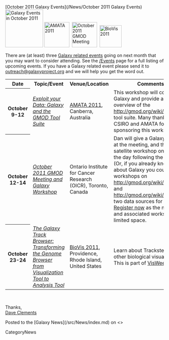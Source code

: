 <div class='newsItemHeader'>[October 2011 Galaxy Events](/News/October 2011 Galaxy Events)</div>

<div class='right'>
<a href='/Events/'><img src='/Images/Logos/galaxyLogoTrimmed.png' alt='Galaxy Events in October 2011' width="120" /></a> 
<a href='http://www.amata.org.au/index.php/2011-conference'><img src='/Images/Logos/amata-2011-conference.jpg' alt='AMATA 2011' height="80" /></a>&nbsp;&nbsp;<a href='http://gmod.org/wiki/October_2011_GMOD_Meeting'><img src='/Images/Logos/GMOD201110MeetingLogo.png' alt='October 2011 GMOD Meeting' height="80" /></a>&nbsp;&nbsp;<a href='http://www.biovis.net/'><img src='/Images/Logos/BioVisLogo.png' alt='BioVis 2011' height="70" /></a>
</div>

There are (at least) three [Galaxy related events](/src/Events/index.md) going on next month that you may want to consider attending.  See the [/Events](/src/Events/index.md) page for a full listing of upcoming events.  If you have a Galaxy related event please send it to outreach@galaxyproject.org and we will help you get the word out.

<table>
  <tr class="th" >
    <th> Date </th>
    <th> Topic/Event </th>
    <th> Venue/Location </th>
    <th> Comments </th>
    <th> Contact </th>
  </tr>
  <tr>
    <th> October 9-12 </th>
    <td> <em><a href='http://www.amata.org.au/index.php/2011-conference/workshops'>Exploit your Data: Galaxy and the GMOD Tool Suite</a></em> </td>
    <td> <a href='http://www.amata.org.au/index.php/2011-conference'>AMATA 2011</a>, Canberra, Australia </td>
    <td> This workshop will cover both Galaxy and provide an overview of the <a href='http://gmod.org/wiki/|GMOD'>http://gmod.org/wiki/|GMOD</a> tool suite.  Many thanks to CSIRO and AMATA for sponsoring this workshop </td>
    <td> <a href='/DaveClements/'>Dave Clements</a> </td>
  </tr>
  <tr>
    <th> October 12-14 </th>
    <td> <em><a href='http://gmod.org/wiki/October_2011_GMOD_Meeting'>October 2011 GMOD Meeting and Galaxy Workshop</a></em> </td>
    <td> Ontario Institute for Cancer Research (OICR), Toronto, Canada </td>
    <td> Dan will give a Galaxy update at the meeting, and then lead a satellite workshop on Galaxy the day following the meeting.  (Or, if you already know all about Galaxy you could attend workshops on <a href='http://gmod.org/wiki/BioMart'>http://gmod.org/wiki/BioMart</a> and <a href='http://gmod.org/wiki/InterMine'>http://gmod.org/wiki/InterMine</a>, two data sources for Galaxy.)  <a href='http://gmod.org/wiki/October_2011_GMOD_Meeting'>Register now</a> as the meeting and associated workshop have limited space. </td>
    <td> <a href='/dan/'>Dan Blankenberg</a> </td>
  </tr>
  <tr>
    <th> October 23-24 </th>
    <td> <em><a href='http://www.biovis.net/papers_abstracts/papers/111.html'>The Galaxy Track Browser: Transforming the Genome Browser from Visualization Tool to Analysis Tool</a></em> </td>
    <td> <a href='http://www.biovis.net/'>BioVis 2011</a>, Providence, Rhode Island, United States </td>
    <td> Learn about Trackster and other biological visualization.  This is part of <a href='http://visweek.org/'>VisWeek 2011</a>. </td>
    <td> <a href='/JeremyGoecks/'>Jeremy Goecks</a> </td>
  </tr>
</table>

<br />

Thanks,<br />
[Dave Clements](/src/DaveClements/index.md)

<div class='newsItemFooter'>Posted to the [Galaxy News](/src/News/index.md) on <<Date(2011-09-28T20:14:54Z)>></div>

CategoryNews
